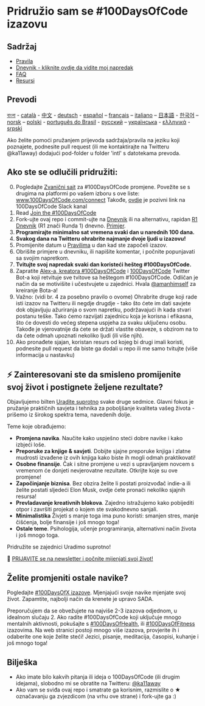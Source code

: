 # Pridružio sam se #100DaysOfCode izazovu

## Sadržaj

* [Pravila](rules-sr.md)
* [Dnevnik - kliknite ovdje da vidite moj napredak](log-sr.md)
* [FAQ](FAQ-sr.md)
* [Resursi](resources-sr.md)

## Prevodi
[বাংলা](intl/bn/README.md) - [català](intl/ca/README.md) - [中文](intl/ch/README.md) - [deutsch](intl/de/README.md) - [español](intl/es/README.md) – [français](intl/fr/FAQ-fr.md) – [italiano](intl/it/README.md) – [日本語](intl/ja/README.md) - [한국어](intl/ko/README-ko.md) – [norsk](intl/no/README.md) –  [polski](intl/pl/README.md) - [português do Brasil](intl/pt-br/LEIAME.md) - [русский](intl/ru/README-ru.md) – [українська](intl/ua/README-ua.md) - [ελληνικά](intl/el/README.md) - [srpski](intl/sr/README-sr.md)

Ako želite pomoći pružanjem prijevoda sadržaja/pravila na jeziku koji poznajete, podnesite pull request (ili me kontaktirajte na Twitteru @ka11away) dodajući pod-folder u folder 'intl' s datotekama prevoda.

## Ako ste se odlučili pridružiti:

0.  Pogledajte [Zvanični sajt](http://100daysofcode.com/) za #100DaysOfCode promjene. Povežite se s drugima na platformi po vašem izboru s ove liste: www.100DaysOfCode.com/connect
    Takođe, [ovdje](https://join.slack.com/t/100xcode/shared_invite/zt-eivg7x1x-wgNPDh7ug_u4GcUwZNT8Zg) je pozivni link na 100DaysOfCode Slack kanal
1.  Read [Join the #100DaysOfCode](https://medium.freecodecamp.com/join-the-100daysofcode-556ddb4579e4)
2.  Fork-ujte ovaj repo i commit-ujte na [Dnevnik](log-sr.md) ili na alternativu, rapidan [R1 Dnevnik](r1-log-sr.md) (R1 znači Runda 1) dnevno. [Primjer](https://github.com/Kallaway/100-days-kallaway-log).
3.  **Programirajte minimalno sat vremena svaki dan u narednih 100 dana.**
4.  **Svakog dana na Twitteru ohrabrite najmanje dvoje ljudi u izazovu!**
5.  Promijenite datum u [Pravilima](rules-sr.md) u dan kad ste započeli izazov.
6.  Obrišite primjere u dnevniku, ili napišite komentar, i počnite popunjavati sa svojim napretkom.
7.  **Tvitujte svoj napredak svaki dan koristeći hešteg #100DaysOfCode.**
8.  Zapratite [Alex-a, kreatora #100DaysOfCode](https://twitter.com/ka11away) i [100DaysOfCode](https://twitter.com/_100DaysOfCode) Twitter Bot-a koji retvituje sve tvitove sa heštegom #100DaysOfCode. Odličan je način da se motivišite i učestvujete u zajednici. Hvala [@amanhimself](https://twitter.com/amanhimself) za kreiranje Bota-a!
9.  Važno: (vidi br. 4 za posebno pravilo o ovome) Ohrabrite druge koji rade isti izazov na Twitteru ili negdje drugdje - tako što ćete im dati savjete dok objavljuju ažuriranja o svom napretku, podržavajući ih kada stvari postanu teške. Tako ćemo razvijati zajednicu koja je korisna i efikasna, što će dovesti do većeg stepena uspjeha za svaku uključenu osobu. Takođe je vjerovatnije da ćete se držati vlastite obaveze, s obzirom na to da ćete odmah upoznati nekoliko ljudi (ili više njih).
10.  Ako pronađete sjajan, koristan resurs od kojeg bi drugi imali koristi, podnesite pull request da biste ga dodali u repo ili me samo tvitujte (više informacija u nastavku)

## ⚡ Zainteresovani ste da smisleno promijenite svoj život i postignete željene rezultate?

Objavljujemo bilten [Uradite suprotno](https://dotheopposite.substack.com/) svake druge sedmice. Glavni fokus je pružanje praktičnih savjeta i tehnika za poboljšanje kvaliteta vašeg života - prišemo iz širokog spektra tema, navedenih dolje.

Teme koje obrađujemo:
- **Promjena navika**. Naučite kako uspješno steći dobre navike i kako izbjeći loše.
- **Preporuke za knjige & savjeti**. Dobijte sjajne preporuke knjiga i zlatne mudrosti izvađene iz ovih knjiga kako biste ih mogli odmah praktikovati!
- **Osobne finansije**. Čak i sitne promjene u vezi s upravljanjem novcem s vremenom će donjeti nevjerovatne rezultate. Otkrijte koje su ove promjene!
- **Započinjanje biznisa**. Bez obzira želite li postati proizvođač indie-a ili želite postati sljedeći Elon Musk, ovdje ćete pronaći nekoliko sjajnih resursa!
- **Prevladavanje kreativnih blokova**. Zajedno istražujemo kako pobijediti otpor i završiti projekat o kojem ste svakodnevno sanjali.
- **Minimalistika** Živjeti s manje toga ima puno koristi: smanjen stres, manje čišćenja, bolje finansije i još mnogo toga!
- **Ostale teme**. Psihologija, učenje programiranja, alternativni način života i još mnogo toga.

Pridružite se zajednici Uradimo suprotno!

💌 [PRIJAVITE se na newsletter i počnite mijenjati svoj život!](https://dotheopposite.substack.com/)


## Želite promjeniti ostale navike?

Pogledajte [#100DaysOfX izazove](http://100daysofx.com/). Mjenjajući svoje navike mjenjate svoj život. Zapamtite, najbolji način da krenete je upravo SADA.

Preporučujem da se obvežujete na najviše 2-3 izazova odjednom, u idealnom slučaju 2. Ako radite #100DaysOfCode koji uključuje mnogo mentalnih aktivnosti, pokušajte s [#100DaysOfHealth](http://100daysofx.com/where-x-is/health/), ili [#100DaysOfFitness](http://100daysofx.com/challenges/) izazovima. Na web stranici postoji mnogo više izazova, provjerite ih i odaberite one koje želite steći! Jezici, pisanje, meditacija, časopisi, kuhanje i još mnogo toga!

## Bilješka

* Ako imate bilo kakvih pitanja ili ideja o 100DaysOfCode (ili drugim idejama), slobodno mi se obratite na Twitteru: [@ka11away](https://twitter.com/ka11away)
* Ako vam se sviđa ovaj repo i smatrate ga korisnim, razmislite o &#9733; označavanju ga zvjezdicom (na vrhu ove strane) i fork-ujte ga :)
